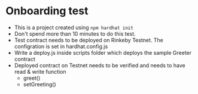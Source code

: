 # Onboarding test 

* This is a project created using `npm hardhat init`
* Don't spend more than 10 minutes to do this test.
* Test contract needs to be deployed on Rinkeby Testnet. The configration is set in hardhat.config.js
* Write a deploy.js inside scripts folder which deploys the sample Greeter contract
* Deployed contract on Testnet needs to be verified and needs to have read & write function
    - greet()
    - setGreeting()
